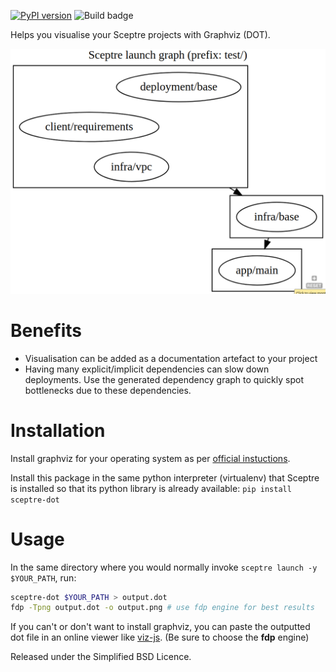 [![PyPI version](https://badge.fury.io/py/sceptre-dot.svg)](https://badge.fury.io/py/sceptre-dot)
![Build badge](https://codebuild.us-east-1.amazonaws.com/badges?uuid=eyJlbmNyeXB0ZWREYXRhIjoiNituTVJqN2UxSGJ6N2Y3UTdOODhuNCtEcE1Zc0Jjbm5QYlhHWEtPekZYS2VnTFdJU2ZoZUhSdkRNL2V2SWhHbCtwb01SNzVtV1ZUSTJtV0xta2NSNGRVPSIsIml2UGFyYW1ldGVyU3BlYyI6IjNZdlQzSXpqUE9uVDJYbWwiLCJtYXRlcmlhbFNldFNlcmlhbCI6MX0%3D&branch=master)

Helps you visualise your Sceptre projects with Graphviz (DOT).

![screenshot.png](screenshot.png)

# Benefits
- Visualisation can be added as a documentation artefact to your project
- Having many explicit/implicit dependencies can slow down deployments. Use the generated dependency graph to quickly spot bottlenecks due to these dependencies. 

# Installation

Install graphviz for your operating system as per [official instuctions](https://graphviz.gitlab.io/download/).

Install this package in the same python interpreter (virtualenv) that Sceptre is installed so that its python library is already available:
`pip install sceptre-dot`

# Usage
In the same directory where you would normally invoke `sceptre launch -y $YOUR_PATH`, run: 

```bash
sceptre-dot $YOUR_PATH > output.dot
fdp -Tpng output.dot -o output.png # use fdp engine for best results
```
If you can't or don't want to install graphviz, you can paste the outputted dot file in an online viewer like [viz-js](http://viz-js.com/). (Be sure to choose the **fdp** engine) 


Released under the Simplified BSD Licence.
